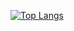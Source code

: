 [![Top Langs](https://github-readme-stats.vercel.app/api/top-langs/?username=kevinjchang98&hide=html,css&layout=compact&theme=github_dark)](https://github.com/anuraghazra/github-readme-stats)
